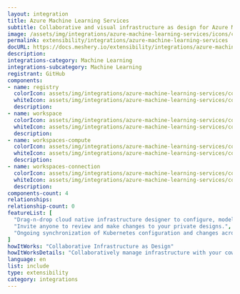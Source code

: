 ```yaml
---
layout: integration
title: Azure Machine Learning Services
subtitle: Collaborative and visual infrastructure as design for Azure Machine Learning Services
image: /assets/img/integrations/azure-machine-learning-services/icons/color/azure-machine-learning-services-color.svg
permalink: extensibility/integrations/azure-machine-learning-services
docURL: https://docs.meshery.io/extensibility/integrations/azure-machine-learning-services
description: 
integrations-category: Machine Learning
integrations-subcategory: Machine Learning
registrant: GitHub
components: 
- name: registry
  colorIcon: assets/img/integrations/azure-machine-learning-services/components/registry/icons/color/registry-color.svg
  whiteIcon: assets/img/integrations/azure-machine-learning-services/components/registry/icons/white/registry-white.svg
  description: 
- name: workspace
  colorIcon: assets/img/integrations/azure-machine-learning-services/components/workspace/icons/color/workspace-color.svg
  whiteIcon: assets/img/integrations/azure-machine-learning-services/components/workspace/icons/white/workspace-white.svg
  description: 
- name: workspaces-compute
  colorIcon: assets/img/integrations/azure-machine-learning-services/components/workspaces-compute/icons/color/workspaces-compute-color.svg
  whiteIcon: assets/img/integrations/azure-machine-learning-services/components/workspaces-compute/icons/white/workspaces-compute-white.svg
  description: 
- name: workspaces-connection
  colorIcon: assets/img/integrations/azure-machine-learning-services/components/workspaces-connection/icons/color/workspaces-connection-color.svg
  whiteIcon: assets/img/integrations/azure-machine-learning-services/components/workspaces-connection/icons/white/workspaces-connection-white.svg
  description: 
components-count: 4
relationships: 
relationship-count: 0
featureList: [
  "Drag-n-drop cloud native infrastructure designer to configure, model, and deploy your workloads.",
  "Invite anyone to review and make changes to your private designs.",
  "Ongoing synchronization of Kubernetes configuration and changes across any number of clusters."
]
howItWorks: "Collaborative Infrastructure as Design"
howItWorksDetails: "Collaboratively manage infrastructure with your coworkers synchronously sharing the same designs."
language: en
list: include
type: extensibility
category: integrations
---
```

